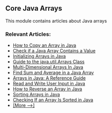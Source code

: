 ## Core Java Arrays

This module contains articles about Java arrays

### Relevant Articles: 
- [How to Copy an Array in Java](https://www.baeldung.com/java-array-copy)
- [Check if a Java Array Contains a Value](https://www.baeldung.com/java-array-contains-value)
- [Initializing Arrays in Java](https://www.baeldung.com/java-initialize-array)
- [Guide to the java.util.Arrays Class](https://www.baeldung.com/java-util-arrays)
- [Multi-Dimensional Arrays In Java](https://www.baeldung.com/java-jagged-arrays)
- [Find Sum and Average in a Java Array](https://www.baeldung.com/java-array-sum-average)
- [Arrays in Java: A Reference Guide](https://www.baeldung.com/java-arrays-guide)
- [Read and Write User Input in Java](https://www.baeldung.com/java-console-input-output)
- [How to Reverse an Array in Java](http://www.baeldung.com/java-invert-array)
- [Sorting Arrays in Java](https://www.baeldung.com/java-sorting-arrays)
- [Checking If an Array Is Sorted in Java](https://www.baeldung.com/java-check-sorted-array)
- [[More -->]](/core-java-modules/core-java-arrays-2)
